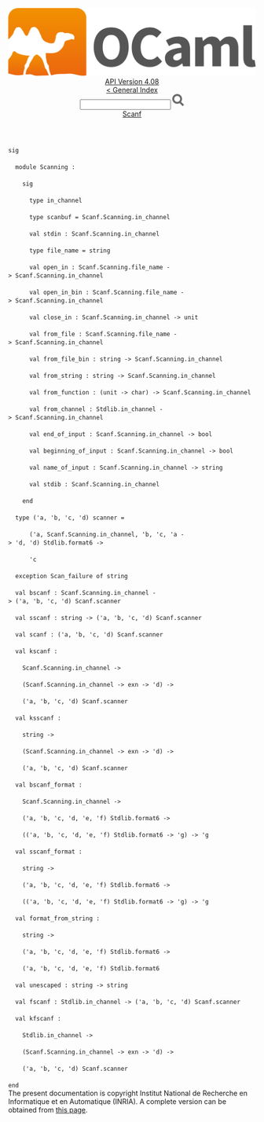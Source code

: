 <!-- ((! set title API !)) ((! set documentation !)) ((! set api !)) ((! set nobreadcrumb !)) -->
<div class="api"><header><nav class="toc brand"><a class="brand" href="https://ocaml.org/"><img src="colour-logo-gray.svg" class="svg" alt="OCaml"></a></nav><nav class="toc"><div class="toc_version"><a href="/docs" id="version-select">API Version 4.08</a></div><a href="index.html">&lt; General Index</a><div class="api_search"><input type="text" name="apisearch" id="api_search" oninput="mySearch(false);" onkeypress="this.oninput();" onclick="this.oninput();" onpaste="this.oninput();">
<img src="search_icon.svg" alt="Search" class="svg" onclick="mySearch(false)"></div>
<div id="search_results"></div><div class="toc_title"><a href="Scanf.html">Scanf</a></div><ul></ul></nav></header>
<code class="code"><span class="keyword">sig</span><br>
&nbsp;&nbsp;<span class="keyword">module</span>&nbsp;<span class="constructor">Scanning</span>&nbsp;:<br>
&nbsp;&nbsp;&nbsp;&nbsp;<span class="keyword">sig</span><br>
&nbsp;&nbsp;&nbsp;&nbsp;&nbsp;&nbsp;<span class="keyword">type</span>&nbsp;in_channel<br>
&nbsp;&nbsp;&nbsp;&nbsp;&nbsp;&nbsp;<span class="keyword">type</span>&nbsp;scanbuf&nbsp;=&nbsp;<span class="constructor">Scanf</span>.<span class="constructor">Scanning</span>.in_channel<br>
&nbsp;&nbsp;&nbsp;&nbsp;&nbsp;&nbsp;<span class="keyword">val</span>&nbsp;stdin&nbsp;:&nbsp;<span class="constructor">Scanf</span>.<span class="constructor">Scanning</span>.in_channel<br>
&nbsp;&nbsp;&nbsp;&nbsp;&nbsp;&nbsp;<span class="keyword">type</span>&nbsp;file_name&nbsp;=&nbsp;string<br>
&nbsp;&nbsp;&nbsp;&nbsp;&nbsp;&nbsp;<span class="keyword">val</span>&nbsp;open_in&nbsp;:&nbsp;<span class="constructor">Scanf</span>.<span class="constructor">Scanning</span>.file_name&nbsp;<span class="keywordsign">-&gt;</span>&nbsp;<span class="constructor">Scanf</span>.<span class="constructor">Scanning</span>.in_channel<br>
&nbsp;&nbsp;&nbsp;&nbsp;&nbsp;&nbsp;<span class="keyword">val</span>&nbsp;open_in_bin&nbsp;:&nbsp;<span class="constructor">Scanf</span>.<span class="constructor">Scanning</span>.file_name&nbsp;<span class="keywordsign">-&gt;</span>&nbsp;<span class="constructor">Scanf</span>.<span class="constructor">Scanning</span>.in_channel<br>
&nbsp;&nbsp;&nbsp;&nbsp;&nbsp;&nbsp;<span class="keyword">val</span>&nbsp;close_in&nbsp;:&nbsp;<span class="constructor">Scanf</span>.<span class="constructor">Scanning</span>.in_channel&nbsp;<span class="keywordsign">-&gt;</span>&nbsp;unit<br>
&nbsp;&nbsp;&nbsp;&nbsp;&nbsp;&nbsp;<span class="keyword">val</span>&nbsp;from_file&nbsp;:&nbsp;<span class="constructor">Scanf</span>.<span class="constructor">Scanning</span>.file_name&nbsp;<span class="keywordsign">-&gt;</span>&nbsp;<span class="constructor">Scanf</span>.<span class="constructor">Scanning</span>.in_channel<br>
&nbsp;&nbsp;&nbsp;&nbsp;&nbsp;&nbsp;<span class="keyword">val</span>&nbsp;from_file_bin&nbsp;:&nbsp;string&nbsp;<span class="keywordsign">-&gt;</span>&nbsp;<span class="constructor">Scanf</span>.<span class="constructor">Scanning</span>.in_channel<br>
&nbsp;&nbsp;&nbsp;&nbsp;&nbsp;&nbsp;<span class="keyword">val</span>&nbsp;from_string&nbsp;:&nbsp;string&nbsp;<span class="keywordsign">-&gt;</span>&nbsp;<span class="constructor">Scanf</span>.<span class="constructor">Scanning</span>.in_channel<br>
&nbsp;&nbsp;&nbsp;&nbsp;&nbsp;&nbsp;<span class="keyword">val</span>&nbsp;from_function&nbsp;:&nbsp;(unit&nbsp;<span class="keywordsign">-&gt;</span>&nbsp;char)&nbsp;<span class="keywordsign">-&gt;</span>&nbsp;<span class="constructor">Scanf</span>.<span class="constructor">Scanning</span>.in_channel<br>
&nbsp;&nbsp;&nbsp;&nbsp;&nbsp;&nbsp;<span class="keyword">val</span>&nbsp;from_channel&nbsp;:&nbsp;<span class="constructor">Stdlib</span>.in_channel&nbsp;<span class="keywordsign">-&gt;</span>&nbsp;<span class="constructor">Scanf</span>.<span class="constructor">Scanning</span>.in_channel<br>
&nbsp;&nbsp;&nbsp;&nbsp;&nbsp;&nbsp;<span class="keyword">val</span>&nbsp;end_of_input&nbsp;:&nbsp;<span class="constructor">Scanf</span>.<span class="constructor">Scanning</span>.in_channel&nbsp;<span class="keywordsign">-&gt;</span>&nbsp;bool<br>
&nbsp;&nbsp;&nbsp;&nbsp;&nbsp;&nbsp;<span class="keyword">val</span>&nbsp;beginning_of_input&nbsp;:&nbsp;<span class="constructor">Scanf</span>.<span class="constructor">Scanning</span>.in_channel&nbsp;<span class="keywordsign">-&gt;</span>&nbsp;bool<br>
&nbsp;&nbsp;&nbsp;&nbsp;&nbsp;&nbsp;<span class="keyword">val</span>&nbsp;name_of_input&nbsp;:&nbsp;<span class="constructor">Scanf</span>.<span class="constructor">Scanning</span>.in_channel&nbsp;<span class="keywordsign">-&gt;</span>&nbsp;string<br>
&nbsp;&nbsp;&nbsp;&nbsp;&nbsp;&nbsp;<span class="keyword">val</span>&nbsp;stdib&nbsp;:&nbsp;<span class="constructor">Scanf</span>.<span class="constructor">Scanning</span>.in_channel<br>
&nbsp;&nbsp;&nbsp;&nbsp;<span class="keyword">end</span><br>
&nbsp;&nbsp;<span class="keyword">type</span>&nbsp;(<span class="keywordsign">'</span>a,&nbsp;<span class="keywordsign">'</span>b,&nbsp;<span class="keywordsign">'</span>c,&nbsp;<span class="keywordsign">'</span>d)&nbsp;scanner&nbsp;=<br>
&nbsp;&nbsp;&nbsp;&nbsp;&nbsp;&nbsp;(<span class="keywordsign">'</span>a,&nbsp;<span class="constructor">Scanf</span>.<span class="constructor">Scanning</span>.in_channel,&nbsp;<span class="keywordsign">'</span>b,&nbsp;<span class="keywordsign">'</span>c,&nbsp;<span class="keywordsign">'</span>a&nbsp;<span class="keywordsign">-&gt;</span>&nbsp;<span class="keywordsign">'</span>d,&nbsp;<span class="keywordsign">'</span>d)&nbsp;<span class="constructor">Stdlib</span>.format6&nbsp;<span class="keywordsign">-&gt;</span><br>
&nbsp;&nbsp;&nbsp;&nbsp;&nbsp;&nbsp;<span class="keywordsign">'</span>c<br>
&nbsp;&nbsp;<span class="keyword">exception</span>&nbsp;<span class="constructor">Scan_failure</span>&nbsp;<span class="keyword">of</span>&nbsp;string<br>
&nbsp;&nbsp;<span class="keyword">val</span>&nbsp;bscanf&nbsp;:&nbsp;<span class="constructor">Scanf</span>.<span class="constructor">Scanning</span>.in_channel&nbsp;<span class="keywordsign">-&gt;</span>&nbsp;(<span class="keywordsign">'</span>a,&nbsp;<span class="keywordsign">'</span>b,&nbsp;<span class="keywordsign">'</span>c,&nbsp;<span class="keywordsign">'</span>d)&nbsp;<span class="constructor">Scanf</span>.scanner<br>
&nbsp;&nbsp;<span class="keyword">val</span>&nbsp;sscanf&nbsp;:&nbsp;string&nbsp;<span class="keywordsign">-&gt;</span>&nbsp;(<span class="keywordsign">'</span>a,&nbsp;<span class="keywordsign">'</span>b,&nbsp;<span class="keywordsign">'</span>c,&nbsp;<span class="keywordsign">'</span>d)&nbsp;<span class="constructor">Scanf</span>.scanner<br>
&nbsp;&nbsp;<span class="keyword">val</span>&nbsp;scanf&nbsp;:&nbsp;(<span class="keywordsign">'</span>a,&nbsp;<span class="keywordsign">'</span>b,&nbsp;<span class="keywordsign">'</span>c,&nbsp;<span class="keywordsign">'</span>d)&nbsp;<span class="constructor">Scanf</span>.scanner<br>
&nbsp;&nbsp;<span class="keyword">val</span>&nbsp;kscanf&nbsp;:<br>
&nbsp;&nbsp;&nbsp;&nbsp;<span class="constructor">Scanf</span>.<span class="constructor">Scanning</span>.in_channel&nbsp;<span class="keywordsign">-&gt;</span><br>
&nbsp;&nbsp;&nbsp;&nbsp;(<span class="constructor">Scanf</span>.<span class="constructor">Scanning</span>.in_channel&nbsp;<span class="keywordsign">-&gt;</span>&nbsp;exn&nbsp;<span class="keywordsign">-&gt;</span>&nbsp;<span class="keywordsign">'</span>d)&nbsp;<span class="keywordsign">-&gt;</span><br>
&nbsp;&nbsp;&nbsp;&nbsp;(<span class="keywordsign">'</span>a,&nbsp;<span class="keywordsign">'</span>b,&nbsp;<span class="keywordsign">'</span>c,&nbsp;<span class="keywordsign">'</span>d)&nbsp;<span class="constructor">Scanf</span>.scanner<br>
&nbsp;&nbsp;<span class="keyword">val</span>&nbsp;ksscanf&nbsp;:<br>
&nbsp;&nbsp;&nbsp;&nbsp;string&nbsp;<span class="keywordsign">-&gt;</span><br>
&nbsp;&nbsp;&nbsp;&nbsp;(<span class="constructor">Scanf</span>.<span class="constructor">Scanning</span>.in_channel&nbsp;<span class="keywordsign">-&gt;</span>&nbsp;exn&nbsp;<span class="keywordsign">-&gt;</span>&nbsp;<span class="keywordsign">'</span>d)&nbsp;<span class="keywordsign">-&gt;</span><br>
&nbsp;&nbsp;&nbsp;&nbsp;(<span class="keywordsign">'</span>a,&nbsp;<span class="keywordsign">'</span>b,&nbsp;<span class="keywordsign">'</span>c,&nbsp;<span class="keywordsign">'</span>d)&nbsp;<span class="constructor">Scanf</span>.scanner<br>
&nbsp;&nbsp;<span class="keyword">val</span>&nbsp;bscanf_format&nbsp;:<br>
&nbsp;&nbsp;&nbsp;&nbsp;<span class="constructor">Scanf</span>.<span class="constructor">Scanning</span>.in_channel&nbsp;<span class="keywordsign">-&gt;</span><br>
&nbsp;&nbsp;&nbsp;&nbsp;(<span class="keywordsign">'</span>a,&nbsp;<span class="keywordsign">'</span>b,&nbsp;<span class="keywordsign">'</span>c,&nbsp;<span class="keywordsign">'</span>d,&nbsp;<span class="keywordsign">'</span>e,&nbsp;<span class="keywordsign">'</span>f)&nbsp;<span class="constructor">Stdlib</span>.format6&nbsp;<span class="keywordsign">-&gt;</span><br>
&nbsp;&nbsp;&nbsp;&nbsp;((<span class="keywordsign">'</span>a,&nbsp;<span class="keywordsign">'</span>b,&nbsp;<span class="keywordsign">'</span>c,&nbsp;<span class="keywordsign">'</span>d,&nbsp;<span class="keywordsign">'</span>e,&nbsp;<span class="keywordsign">'</span>f)&nbsp;<span class="constructor">Stdlib</span>.format6&nbsp;<span class="keywordsign">-&gt;</span>&nbsp;<span class="keywordsign">'</span>g)&nbsp;<span class="keywordsign">-&gt;</span>&nbsp;<span class="keywordsign">'</span>g<br>
&nbsp;&nbsp;<span class="keyword">val</span>&nbsp;sscanf_format&nbsp;:<br>
&nbsp;&nbsp;&nbsp;&nbsp;string&nbsp;<span class="keywordsign">-&gt;</span><br>
&nbsp;&nbsp;&nbsp;&nbsp;(<span class="keywordsign">'</span>a,&nbsp;<span class="keywordsign">'</span>b,&nbsp;<span class="keywordsign">'</span>c,&nbsp;<span class="keywordsign">'</span>d,&nbsp;<span class="keywordsign">'</span>e,&nbsp;<span class="keywordsign">'</span>f)&nbsp;<span class="constructor">Stdlib</span>.format6&nbsp;<span class="keywordsign">-&gt;</span><br>
&nbsp;&nbsp;&nbsp;&nbsp;((<span class="keywordsign">'</span>a,&nbsp;<span class="keywordsign">'</span>b,&nbsp;<span class="keywordsign">'</span>c,&nbsp;<span class="keywordsign">'</span>d,&nbsp;<span class="keywordsign">'</span>e,&nbsp;<span class="keywordsign">'</span>f)&nbsp;<span class="constructor">Stdlib</span>.format6&nbsp;<span class="keywordsign">-&gt;</span>&nbsp;<span class="keywordsign">'</span>g)&nbsp;<span class="keywordsign">-&gt;</span>&nbsp;<span class="keywordsign">'</span>g<br>
&nbsp;&nbsp;<span class="keyword">val</span>&nbsp;format_from_string&nbsp;:<br>
&nbsp;&nbsp;&nbsp;&nbsp;string&nbsp;<span class="keywordsign">-&gt;</span><br>
&nbsp;&nbsp;&nbsp;&nbsp;(<span class="keywordsign">'</span>a,&nbsp;<span class="keywordsign">'</span>b,&nbsp;<span class="keywordsign">'</span>c,&nbsp;<span class="keywordsign">'</span>d,&nbsp;<span class="keywordsign">'</span>e,&nbsp;<span class="keywordsign">'</span>f)&nbsp;<span class="constructor">Stdlib</span>.format6&nbsp;<span class="keywordsign">-&gt;</span><br>
&nbsp;&nbsp;&nbsp;&nbsp;(<span class="keywordsign">'</span>a,&nbsp;<span class="keywordsign">'</span>b,&nbsp;<span class="keywordsign">'</span>c,&nbsp;<span class="keywordsign">'</span>d,&nbsp;<span class="keywordsign">'</span>e,&nbsp;<span class="keywordsign">'</span>f)&nbsp;<span class="constructor">Stdlib</span>.format6<br>
&nbsp;&nbsp;<span class="keyword">val</span>&nbsp;unescaped&nbsp;:&nbsp;string&nbsp;<span class="keywordsign">-&gt;</span>&nbsp;string<br>
&nbsp;&nbsp;<span class="keyword">val</span>&nbsp;fscanf&nbsp;:&nbsp;<span class="constructor">Stdlib</span>.in_channel&nbsp;<span class="keywordsign">-&gt;</span>&nbsp;(<span class="keywordsign">'</span>a,&nbsp;<span class="keywordsign">'</span>b,&nbsp;<span class="keywordsign">'</span>c,&nbsp;<span class="keywordsign">'</span>d)&nbsp;<span class="constructor">Scanf</span>.scanner<br>
&nbsp;&nbsp;<span class="keyword">val</span>&nbsp;kfscanf&nbsp;:<br>
&nbsp;&nbsp;&nbsp;&nbsp;<span class="constructor">Stdlib</span>.in_channel&nbsp;<span class="keywordsign">-&gt;</span><br>
&nbsp;&nbsp;&nbsp;&nbsp;(<span class="constructor">Scanf</span>.<span class="constructor">Scanning</span>.in_channel&nbsp;<span class="keywordsign">-&gt;</span>&nbsp;exn&nbsp;<span class="keywordsign">-&gt;</span>&nbsp;<span class="keywordsign">'</span>d)&nbsp;<span class="keywordsign">-&gt;</span><br>
&nbsp;&nbsp;&nbsp;&nbsp;(<span class="keywordsign">'</span>a,&nbsp;<span class="keywordsign">'</span>b,&nbsp;<span class="keywordsign">'</span>c,&nbsp;<span class="keywordsign">'</span>d)&nbsp;<span class="constructor">Scanf</span>.scanner<br>
<span class="keyword">end</span></code>
<div class="copyright">The present documentation is copyright Institut National de Recherche en Informatique et en Automatique (INRIA). A complete version can be obtained from <a href="http://caml.inria.fr/pub/docs/manual-ocaml/">this page</a>.</div></div>